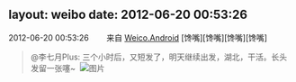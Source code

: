 layout: weibo
date: 2012-06-20 00:53:26
---
<meta name="referrer" content="no-referrer" />

2012-06-20 00:53:26  &nbsp;&nbsp;&nbsp;&nbsp;&nbsp;&nbsp; 来自 <a href="http://app.weibo.com/t/feed/l4RWD" rel="nofollow">Weico.Android</a>
[馋嘴][馋嘴][馋嘴][馋嘴]
>  @李七月Plus: 三个小时后，又短发了，明天继续出发，湖北，干活。长头发留一张噻~ ​​​
>  ![图片](https://ww3.sinaimg.cn/large/4a5ddc53jw1du3judj90hj.jpg)
